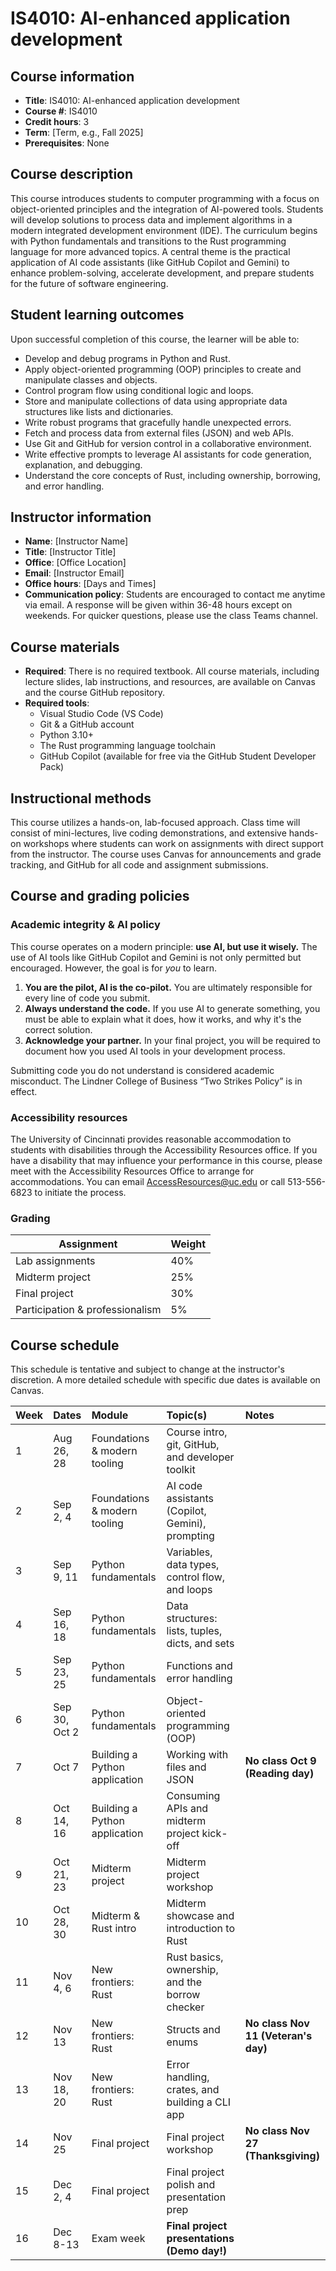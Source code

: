 # IS4010: AI-enhanced application development

## Course information

*   **Title**: IS4010: AI-enhanced application development
*   **Course #**: IS4010
*   **Credit hours**: 3
*   **Term**: [Term, e.g., Fall 2025]
*   **Prerequisites**: None

## Course description

This course introduces students to computer programming with a focus on object-oriented principles and the integration of AI-powered tools. Students will develop solutions to process data and implement algorithms in a modern integrated development environment (IDE). The curriculum begins with Python fundamentals and transitions to the Rust programming language for more advanced topics. A central theme is the practical application of AI code assistants (like GitHub Copilot and Gemini) to enhance problem-solving, accelerate development, and prepare students for the future of software engineering.

## Student learning outcomes

Upon successful completion of this course, the learner will be able to:

*   Develop and debug programs in Python and Rust.
*   Apply object-oriented programming (OOP) principles to create and manipulate classes and objects.
*   Control program flow using conditional logic and loops.
*   Store and manipulate collections of data using appropriate data structures like lists and dictionaries.
*   Write robust programs that gracefully handle unexpected errors.
*   Fetch and process data from external files (JSON) and web APIs.
*   Use Git and GitHub for version control in a collaborative environment.
*   Write effective prompts to leverage AI assistants for code generation, explanation, and debugging.
*   Understand the core concepts of Rust, including ownership, borrowing, and error handling.

## Instructor information

*   **Name**: [Instructor Name]
*   **Title**: [Instructor Title]
*   **Office**: [Office Location]
*   **Email**: [Instructor Email]
*   **Office hours**: [Days and Times]
*   **Communication policy**: Students are encouraged to contact me anytime via email. A response will be given within 36-48 hours except on weekends. For quicker questions, please use the class Teams channel.

## Course materials

*   **Required**: There is no required textbook. All course materials, including lecture slides, lab instructions, and resources, are available on Canvas and the course GitHub repository.
*   **Required tools**:
    *   Visual Studio Code (VS Code)
    *   Git & a GitHub account
    *   Python 3.10+
    *   The Rust programming language toolchain
    *   GitHub Copilot (available for free via the GitHub Student Developer Pack)

## Instructional methods

This course utilizes a hands-on, lab-focused approach. Class time will consist of mini-lectures, live coding demonstrations, and extensive hands-on workshops where students can work on assignments with direct support from the instructor. The course uses Canvas for announcements and grade tracking, and GitHub for all code and assignment submissions.

## Course and grading policies

### Academic integrity & AI policy

This course operates on a modern principle: **use AI, but use it wisely.** The use of AI tools like GitHub Copilot and Gemini is not only permitted but encouraged. However, the goal is for *you* to learn.

1.  **You are the pilot, AI is the co-pilot.** You are ultimately responsible for every line of code you submit.
2.  **Always understand the code.** If you use AI to generate something, you must be able to explain what it does, how it works, and why it's the correct solution.
3.  **Acknowledge your partner.** In your final project, you will be required to document how you used AI tools in your development process.

Submitting code you do not understand is considered academic misconduct. The Lindner College of Business “Two Strikes Policy” is in effect.

### Accessibility resources

The University of Cincinnati provides reasonable accommodation to students with disabilities through the Accessibility Resources office. If you have a disability that may influence your performance in this course, please meet with the Accessibility Resources Office to arrange for accommodations. You can email AccessResources@uc.edu or call 513-556-6823 to initiate the process.

### Grading

| Assignment            | Weight  |
| --------------------- | ------- |
| Lab assignments       | 40%     |
| Midterm project       | 25%     |
| Final project         | 30%     |
| Participation & professionalism | 5%      |

## Course schedule

This schedule is tentative and subject to change at the instructor's discretion. A more detailed schedule with specific due dates is available on Canvas.

| Week | Dates         | Module                             | Topic(s)                                          | Notes                               |
| :--- | :------------ | :--------------------------------- | :------------------------------------------------ | :---------------------------------- |
| 1    | Aug 26, 28    | Foundations & modern tooling       | Course intro, git, GitHub, and developer toolkit  |                                     |
| 2    | Sep 2, 4      | Foundations & modern tooling       | AI code assistants (Copilot, Gemini), prompting   |                                     |
| 3    | Sep 9, 11     | Python fundamentals                | Variables, data types, control flow, and loops    |                                     |
| 4    | Sep 16, 18    | Python fundamentals                | Data structures: lists, tuples, dicts, and sets   |                                     |
| 5    | Sep 23, 25    | Python fundamentals                | Functions and error handling                      |                                     |
| 6    | Sep 30, Oct 2 | Python fundamentals                | Object-oriented programming (OOP)                 |                                     |
| 7    | Oct 7         | Building a Python application      | Working with files and JSON                       | **No class Oct 9 (Reading day)**    |
| 8    | Oct 14, 16    | Building a Python application      | Consuming APIs and midterm project kick-off       |                                     |
| 9    | Oct 21, 23    | Midterm project                    | Midterm project workshop                          |                                     |
| 10   | Oct 28, 30    | Midterm & Rust intro               | Midterm showcase and introduction to Rust         |                                     |
| 11   | Nov 4, 6      | New frontiers: Rust                | Rust basics, ownership, and the borrow checker    |                                     |
| 12   | Nov 13        | New frontiers: Rust                | Structs and enums                                 | **No class Nov 11 (Veteran's day)** |
| 13   | Nov 18, 20    | New frontiers: Rust                | Error handling, crates, and building a CLI app    |                                     |
| 14   | Nov 25        | Final project                      | Final project workshop                            | **No class Nov 27 (Thanksgiving)**  |
| 15   | Dec 2, 4      | Final project                      | Final project polish and presentation prep        |                                     |
| 16   | Dec 8-13      | Exam week                          | **Final project presentations (Demo day!)**       |                                     |
